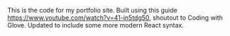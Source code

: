 This is the code for my portfolio site. Built using this guide https://www.youtube.com/watch?v=41-jn5tdg50, shoutout to Coding with Glove. Updated to include some more modern React syntax.